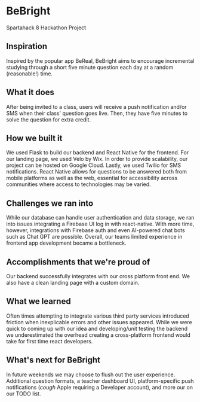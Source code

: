 # BeBright
Spartahack 8 Hackathon Project

## Inspiration
Inspired by the popular app BeReal, BeBright aims to encourage incremental studying through a short five minute question each day at a random (reasonable!) time. 

## What it does
After being invited to a class, users will receive a push notification and/or SMS when their class' question goes live. Then, they have five minutes to solve the question for extra credit. 

## How we built it
We used Flask to build our backend and React Native for the frontend. For our landing page, we used Velo by Wix. In order to provide scalability, our project can be hosted on Google Cloud. Lastly, we used Twilio for SMS notifications. React Native allows for questions to be answered both from mobile platforms as well as the web, essential for accessibility across communities where access to technologies may be varied.

## Challenges we ran into
While our database can handle user authentication and data storage, we ran into issues integrating a Firebase UI log in with react-native. With more time, however, integrations with Firebase auth and even AI-powered chat bots such as Chat GPT are possible. Overall, our teams limited experience in frontend app development became a bottleneck.

## Accomplishments that we're proud of
Our backend successfully integrates with our cross platform front end. We also have a clean landing page with a custom domain.

## What we learned
Often times attempting to integrate various third party services introduced friction when inexplicable errors and other issues appeared. While we were quick to coming up with our idea and developing/unit testing the backend we underestimated the overhead creating a cross-platform frontend would take for first time react developers.

## What's next for BeBright
In future weekends we may choose to flush out the user experience. Additional question formats, a teacher dashboard UI, platform-specific push notifications (*cough* Apple requiring a Developer account), and more our on our TODO list. 
